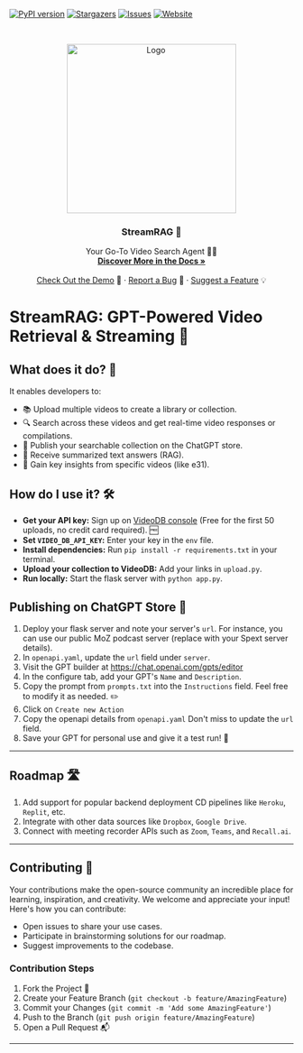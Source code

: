 <!-- PROJECT SHIELDS -->
<!--
*** Reference links are enclosed in brackets [ ] instead of parentheses ( ).
*** https://www.markdownguide.org/basic-syntax/#reference-style-links
-->
[![PyPI version][pypi-shield]][pypi-url]
[![Stargazers][stars-shield]][stars-url]
[![Issues][issues-shield]][issues-url]
[![Website][website-shield]][website-url]


<!-- PROJECT LOGO -->
<br />
<p align="center">
  <a href="https://videodb.io/">
    <img src="https://codaio.imgix.net/docs/_s5lUnUCIU/blobs/bl-RgjcFrrJjj/d3cbc44f8584ecd42f2a97d981a144dce6a66d83ddd5864f723b7808c7d1dfbc25034f2f25e1b2188e78f78f37bcb79d3c34ca937cbb08ca8b3da1526c29da9a897ab38eb39d084fd715028b7cc60eb595c68ecfa6fa0bb125ec2b09da65664a4f172c2f" alt="Logo" width="300" height="">
  </a>

  <h3 align="center">StreamRAG 🎥</h3>

  <p align="center">
    Your Go-To Video Search Agent 🕵️‍♂️
    <br />
    <a href="https://docs.videodb.io"><strong>Discover More in the Docs »</strong></a>
    <br />
    <br />
    <a href="https://github.com/video-db/videodb-cookbook">Check Out the Demo</a> 🚀
    ·
    <a href="https://github.com/video-db/streamRAG/issues">Report a Bug</a> 🐞
    ·
    <a href="https://github.com/video-db/streamRAG/issues">Suggest a Feature</a> 💡
  </p>
</p>

<!-- ABOUT THE PROJECT -->
# StreamRAG: GPT-Powered Video Retrieval & Streaming 🚀

## What does it do? 🤔

It enables developers to:
* 📚 Upload multiple videos to create a library or collection.
* 🔍 Search across these videos and get real-time video responses or compilations.
* 🛒 Publish your searchable collection on the ChatGPT store.
* 📝 Receive summarized text answers (RAG).
* 🌟 Gain key insights from specific videos (like e31).

## How do I use it? 🛠️
- **Get your API key:** Sign up on [VideoDB console](https://console.videodb.io) (Free for the first 50 uploads, no credit card required). 🆓
- **Set `VIDEO_DB_API_KEY`:** Enter your key in the `env` file.
- **Install dependencies:** Run `pip install -r requirements.txt` in your terminal.
- **Upload your collection to VideoDB:** Add your links in `upload.py`.
- **Run locally:** Start the flask server with `python app.py`.

## Publishing on ChatGPT Store 🏪
1. Deploy your flask server and note your server's `url`. For instance, you can use our public MoZ podcast server (replace with your Spext server details).
2. In `openapi.yaml`, update the `url` field under `server`.
3. Visit the GPT builder at https://chat.openai.com/gpts/editor
4. In the configure tab, add your GPT's `Name` and `Description`.
5. Copy the prompt from `prompts.txt` into the `Instructions` field. Feel free to modify it as needed. ✏️
6. Click on `Create new Action`
7. Copy the openapi details from `openapi.yaml` Don't miss to update the `url` field. 
8. Save your GPT for personal use and give it a test run! 🧪

---
<!-- ROADMAP -->
## Roadmap 🛣️
1. Add support for popular backend deployment CD pipelines like `Heroku`, `Replit`, etc. 
2. Integrate with other data sources like `Dropbox`, `Google Drive`. 
3. Connect with meeting recorder APIs such as `Zoom`, `Teams`, and `Recall.ai`.
---
<!-- CONTRIBUTING -->
## Contributing 🤝
Your contributions make the open-source community an incredible place for learning, inspiration, and creativity. We welcome and appreciate your input! Here's how you can contribute:

- Open issues to share your use cases.
- Participate in brainstorming solutions for our roadmap.
- Suggest improvements to the codebase.

### Contribution Steps
1. Fork the Project 🍴
2. Create your Feature Branch (`git checkout -b feature/AmazingFeature`)
3. Commit your Changes (`git commit -m 'Add some AmazingFeature'`)
4. Push to the Branch (`git push origin feature/AmazingFeature`)
5. Open a Pull Request 📬

---

<!-- MARKDOWN LINKS & IMAGES -->
<!-- https://www.markdownguide.org/basic-syntax/#reference-style-links -->
[pypi-shield]: https://img.shields.io/pypi/v/videodb?style=for-the-badge
[pypi-url]: https://pypi.org/project/videodb/
[python-shield]:https://img.shields.io/pypi/pyversions/videodb?style=for-the-badge
[stars-shield]: https://img.shields.io/github/stars/video-db/videodb-python.svg?style=for-the-badge
[stars-url]: https://github.com/video-db/streamRAG/stargazers
[issues-shield]: https://img.shields.io/github/issues/video-db/videodb-python.svg?style=for-the-badge
[issues-url]: https://github.com/video-db/streamRAG/issues
[website-shield]: https://img.shields.io/website?url=https%3A%2F%2Fvideodb.io%2F&style=for-the-badge&label=videodb.io
[website-url]: https://videodb.io/

